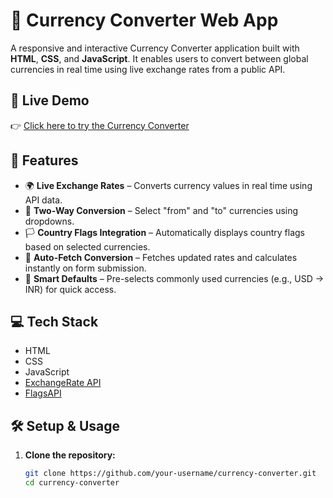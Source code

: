# 💱 Currency Converter Web App

A responsive and interactive Currency Converter application built with **HTML**, **CSS**, and **JavaScript**. It enables users to convert between global currencies in real time using live exchange rates from a public API.

## 🔗 Live Demo

👉 [Click here to try the Currency Converter](https://simran759.github.io/Currency-Converter/) <!-- Replace with your actual GitHub Pages link -->

## 🚀 Features

- 🌍 **Live Exchange Rates** – Converts currency values in real time using API data.
- 🔄 **Two-Way Conversion** – Select "from" and "to" currencies using dropdowns.
- 🏳️ **Country Flags Integration** – Automatically displays country flags based on selected currencies.
- 🔎 **Auto-Fetch Conversion** – Fetches updated rates and calculates instantly on form submission.
- 🧠 **Smart Defaults** – Pre-selects commonly used currencies (e.g., USD → INR) for quick access.

## 💻 Tech Stack

- HTML  
- CSS  
- JavaScript  
- [ExchangeRate API](https://www.exchangerate-api.com/)  
- [FlagsAPI](https://flagsapi.com/)

## 🛠️ Setup & Usage

1. **Clone the repository:**
   ```bash
   git clone https://github.com/your-username/currency-converter.git
   cd currency-converter
